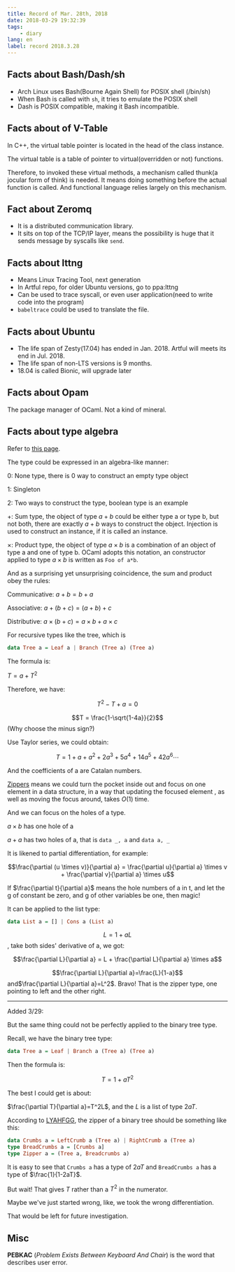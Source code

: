```yaml
---
title: Record of Mar. 28th, 2018
date: 2018-03-29 19:32:39
tags:
    - diary
lang: en
label: record 2018.3.28
---
```


## Facts about Bash/Dash/sh

* Arch Linux uses Bash(Bourne Again Shell) for POSIX shell (/bin/sh)
* When Bash is called with `sh`, it tries to emulate the POSIX shell
* Dash is POSIX compatible, making it Bash incompatible.

## Facts about of V-Table

In C++, the virtual table pointer is located in the head of the class instance.

The virtual table is a table of pointer to virtual(overridden or not) functions.

Therefore, to invoked these virtual methods, a mechanism called thunk(a jocular form of think) is needed. It means doing something before the actual function is called. And functional language relies largely on this mechanism.

## Fact about Zeromq

* It is a distributed communication library.
* It sits on top of the TCP/IP layer, means the possibility is huge that it sends message by syscalls like `send`.

## Facts about lttng

* Means Linux Tracing Tool, next generation
* In Artful repo, for older Ubuntu versions, go to ppa:lttng
* Can be used to trace syscall, or even user application(need to write code into the program)
* `babeltrace` could be used to translate the file.

## Facts about Ubuntu

* The life span of Zesty(17.04) has ended in Jan. 2018. Artful will meets its end in Jul. 2018.
* The life span of non-LTS versions is 9 months.
* 18.04 is called Bionic, will upgrade later

## Facts about Opam

The package manager of OCaml. Not a kind of mineral.

## Facts about type algebra

Refer to [this page](https://codewords.recurse.com/issues/three/algebra-and-calculus-of-algebraic-data-types).

The type could be expressed in an algebra-like manner:

0: None type, there is 0 way to construct an empty type object

1: Singleton

2: Two ways to construct the type, boolean type is an example

$+$: Sum type, the object of type $a+b$ could be either type a or type b, but not both, there are exactly $a+b$ ways to construct the object. Injection is used to construct an instance, if it is called an instance.

$\times$: Product type, the object of type $a\times b$ is a combination of an object of type a and one of type b. OCaml adopts this notation, an constructor applied to type $a\times b$ is written as `Foo of a*b`.

And as a surprising yet unsurprising coincidence, the sum and product obey the rules:

Communicative: $a+b=b+a$

Associative: $a+(b+c)=(a+b)+c$

Distributive: $a\times(b+c)=a\times b+a\times c$

For recursive types like the tree, which is

```haskell
data Tree a = Leaf a | Branch (Tree a) (Tree a)
```

The formula is:

$T = a + T^2$

Therefore, we have:

$$T^2-T+a=0 $$

$$T = \frac{1-\sqrt{1-4a}}{2}$$ (Why choose the minus sign?)

Use Taylor series, we could obtain:

$$T=1 + a + a^2 + 2 a^3 + 5 a^4 + 14 a^5 + 42 a^6 \cdots$$

And the coefficients of a are Catalan numbers.



[Zippers](http://learnyouahaskell.com/zippers) means we could turn the pocket inside out and focus on one element in a data structure, in a way that updating the focused element , as well as moving the focus around, takes $O(1)$ time.

And we can focus on the holes of a type.

$a\times b$ has one hole of a

$a+a$ has two holes of a, that is `data _, a` and `data a, _`

It is likened to partial differentiation, for example:

$$\frac{\partial (u \times v)}{\partial a} = \frac{\partial u}{\partial a} \times v + \frac{\partial v}{\partial a} \times u$$

If $\frac{\partial t}{\partial a}$ means the hole numbers of a in t, and let the g of constant be zero, and g of other variables be one, then magic!

It can be applied to the list type:

```haskell
data List a = [] | Cons a (List a)
```

$$L=1+aL$$, take both sides' derivative of a, we got:

$$\frac{\partial L}{\partial a} = L + \frac{\partial L}{\partial a} \times a$$

$$\frac{\partial L}{\partial a}=\frac{L}{1-a}$$ and$\frac{\partial L}{\partial a}=L^2$. Bravo! That is the zipper type, one pointing to left and the other right.

---

Added 3/29:

But the same thing could not be perfectly applied to the binary tree type.

Recall, we have the binary tree type:

```haskell
data Tree a = Leaf | Branch a (Tree a) (Tree a)
```

Then the formula is:

$$T=1+aT^2$$

The best I could get is about:

$\frac{\partial T}{\partial a}=T^2L$, and the $L$ is a list of type $2aT$.

According to [LYAHFGG](http://learnyouahaskell.com/zippers), the zipper of a binary tree should be something like this:

```haskell
data Crumbs a = LeftCrumb a (Tree a) | RightCrumb a (Tree a)
type BreadCrumbs a = [Crumbs a]
type Zipper a = (Tree a, Breadcrumbs a)  
```

It is easy to see that `Crumbs a` has a type of $2aT$ and `BreadCrumbs a` has a type of $\frac{1}{1-2aT}$.

But wait! That gives $T$ rather than a $T^2$ in the numerator.

Maybe we've just started wrong, like, we took the wrong differentiation.

That would be left for future investigation.

## Misc

**PEBKAC** (*Problem Exists Between Keyboard And Chair*) is the word that describes user error.